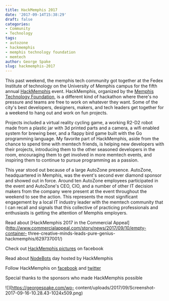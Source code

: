 ```yaml
---
title: HackMemphis 2017
date: '2017-09-14T15:38:29'
draft: false
categories:
- Community
- Technology
tags:
- autozone
- hackmemphis
- memphis technology foundation
- memtech
author: George Spake
slug: hackmemphis-2017
---
```


This past weekend, the memphis tech community got together at the Fedex
Institute of technology on the University of Memphis campus for the fifth
annual [HackMemphis](http://www.hackmemphis.com/) event. HackMemphis,
organized by the [Memphis Technology
Foundation](http://www.memphistechnology.org/), is a different kind of
hackathon where there's no pressure and teams are free to work on whatever
they want. Some of the city's best developers, designers, makers, and tech
leaders get together for a weekend to hang out and work on fun projects.

Projects included a virtual reality cycling game, a working R2-D2 robot made
from a plastic jar with 3d printed parts and a camera, a wifi enabled system
for brewing beer, and a flappy bird game built with the Go programming
language. My favorite part of HackMemphis, aside from the chance to spend time
with memtech friends, is helping new developers with their projects,
introducing them to the other seasoned developers in the room, encouraging
them to get involved in more memtech events, and inspiring them to continue to
pursue programming as a passion.

This year stood out because of a large AutoZone presence. AutoZone,
headquartered in Memphis, was the event's second ever diamond sponsor and
showed out in force. Around ten AutoZone employees participated in the event
and AutoZone's CEO, CIO, and a number of other IT decision makers from the
company were present at the event throughout the weekend to see the action.
This represents the most significant engagement by a local IT industry leader
with the memtech community that I can recall and signals that this collective
of practicing professionals and enthusiasts is getting the attention of
Memphis employers.

Read about [HackMemphis 2017 in the Commercial
Appeal](http://www.commercialappeal.com/story/news/2017/09/10/empty-container-
three-creative-minds-leads-pure-genius-hackmemphis/629737001/)

Check out [HackMemphis
pictures](https://www.facebook.com/pg/HackMemphis/photos/) on facebook

Read about [NodeBots](http://www.hackmemphis.com/nodebots-day/) day hosted by
HackMemphis

Follow HackMemphis on [facebook](https://www.facebook.com/HackMemphis/) and
[twitter](https://twitter.com/hackmemphis)

Special thanks to the sponsors who made HackMemphis possible

![](https://georgespake.com/wp-
content/uploads/2017/09/Screenshot-2017-09-16-10.28.43-1024x509.png)
